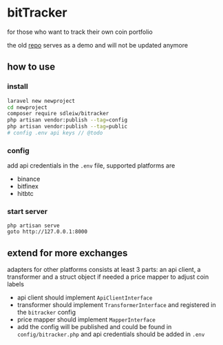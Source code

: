 bitTracker
===

for those who want to track their own coin portfolio

the old [repo](https://github.com/sdleiw/bitracker-demo) serves as a demo and will not be updated anymore  

how to use
---

### install

```bash
laravel new newproject
cd newproject
composer require sdleiw/bitracker
php artisan vendor:publish --tag=config
php artisan vendor:publish --tag=public
# config .env api keys // @todo
```

### config

add api credentials in the `.env` file, supported platforms are

- binance
- bitfinex
- hitbtc

### start server

```
php artisan serve
goto http://127.0.0.1:8000
```

extend for more exchanges
---
adapters for other platforms consists at least 3 parts: an api client, a transformer and a struct object
if needed a price mapper to adjust coin labels 

- api client should implement `ApiClientInterface`
- transformer should implement `TransformerInterface` and registered in the `bitracker` config
- price mapper should implement `MapperInterface`
- add the config will be published and could be found in `config/bitracker.php` 
and api credentials should be added in `.env`
